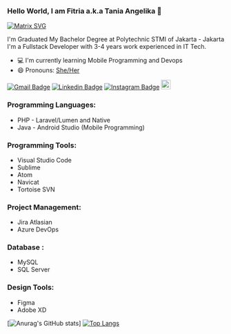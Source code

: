 ### Hello World, I am Fitria a.k.a Tania Angelika  👋

[![Matrix SVG](https://raw.githubusercontent.com/rodrigograca31/rodrigograca31/master/matrix.svg)](https://www.youtube.com/watch?v=SDkAGkd4NLc)

I'm Graduated My Bachelor Degree at Polytechnic STMI of Jakarta - Jakarta
I'm a Fullstack Developer with 3-4 years work experienced in IT Tech.

- 💻 I'm currently learning Mobile Programming and Devops
- 😄 Pronouns: [She/Her](https://www.mypronouns.org/she-her)


[![Gmail Badge](https://img.shields.io/badge/-fitriasaridarmawan-c14438?style=flat&logo=Gmail&logoColor=white)](mailto:fitriasaridarmawan4@gmail.com "Connect via Email")
[![Linkedin Badge](https://img.shields.io/badge/-fitriasaridarmawan?style=flat&logo=Linkedin&logoColor=white)](https://www.linkedin.com/in/fitria-sari-darmawan/ "Connect on LinkedIn")
[![Instagram Badge](https://img.shields.io/badge/-Instagram-C13584?style=flat&logo=Instagram&logoColor=white)](https://www.instagram.com/wmdevs_drmwn/)
[<img src="https://img.shields.io/github/followers/fitriasaridarmawan?label=follow&style=social" height="22" title="Follow me" />](https://github.com/fitriasaridarmawan) 

### Programming Languages:
- PHP - Laravel/Lumen and Native
- Java - Android Studio (Mobile Programming)

### Programming Tools:
- Visual Studio Code
- Sublime
- Atom
- Navicat
- Tortoise SVN

### Project Management:
- Jira Atlasian
- Azure DevOps

### Database :
- MySQL
- SQL Server

### Design Tools:
- Figma
- Adobe XD


[![Anurag's GitHub stats](https://github-readme-stats.vercel.app/api?username=fitriasaridarmawan&show_icons=true&theme=radical)]
[![Top Langs](https://github-readme-stats.vercel.app/api/top-langs/?username=fitriasaridarmawan&layout=compact)](https://github.com/anuraghazra/github-readme-stats)
